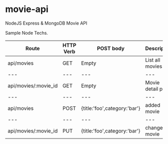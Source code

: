 # movie-api
NodeJS Express &amp; MongoDB Movie API


Sample Node Techs.

Route | HTTP Verb | POST body | Description
--- | --- | --- |---
api/movies | GET | Empty | List all movies
--- | --- | --- |---
api/movies/:movie_id | GET | Empty | Movie detail page
--- | --- | --- |---
api/movies | POST | {title:'foo',category:'bar'} | added movie
--- | --- | --- |---
api/movies/:movie_id | PUT | {title:'foo',category:'bar'}  | change movie